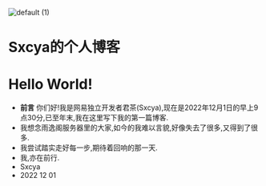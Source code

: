 ![default (1)](https://user-images.githubusercontent.com/119505447/204942833-38324b62-c0c5-47fa-a8a7-420dd260f683.png)

# Sxcya的个人博客

# Hello World!

+ **前言** 你们好!我是网易独立开发者君茶(Sxcya),现在是2022年12月1日的早上9点30分,已至年末,我在这里写下我的第一篇博客.
+ 我想念雨逸阁服务器里的大家,如今的我难以言貌,好像失去了很多,又得到了很多.
+ 我尝试踏实走好每一步,期待着回响的那一天.
+ 我,亦在前行.
+ Sxcya
+ 2022 12 01
